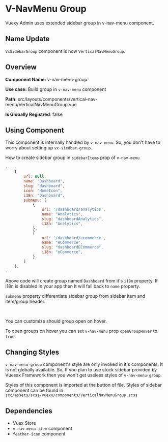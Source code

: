 
# V-NavMenu Group

<box header>
	
Vuexy Admin uses extended sidebar group in v-nav-menu component.

</box>

<box>

## Name Update

`VxSidebarGroup` component is now `VerticalNavMenuGroup`.

</box>

<box>
	
## Overview

**Component Name:** v-nav-menu-group
  
**Use case:** Build group in `v-nav-menu` component

**Path:** src/layouts/components/vertical-nav-menu/VerticalNavMenuGroup.vue

**Is Globally Registred**: false

</box>


<box>
	
## Using Component

This component is internally handled by `v-nav-menu`. So, you don't have to worry about setting up `vx-siedbar-group`.

How to create sidebar group in `sidebarItems` prop of `v-nav-menu`


```js
...
	{
		url: null,
		name: "Dashboard",
		slug: "dashboard",
		icon: "HomeIcon",
		i18n: "Dashboard",
		submenu: [
			{
				url: '/dashboard/analytics',
				name: "Analytics",
				slug: "dashboardAnalytics",
				i18n: "Analytics",
			},
			{
				url: '/dashboard/ecommerce',
				name: "eCommerce",
				slug: "dashboardECommerce",
				i18n: "eCommerce",
			},
		]
	},
...
```

Above code will create group named `Dashboard` from it's `i18n` property. If i18n is disabled in your app then It will fall back to `name` property.

`submenu` property differentiate sidebar group from sidebar item and item/group header.

<br>

You can customize should group open on hover.

To open groups on hover you can set `v-nav-menu` prop `openGroupHover` to `true`.

</box>


<box>
	
## Changing Styles

`v-nav-menu-group` component's style are only invoked in it's components. It is not globally available. So, If you plan to use stock sidebar provided by Vuesax Framework then you won't get useless styles of `v-nav-menu-group`.

Styles of this component is imported at the button of file. Styles of sidebar component can be found in `src/assets/scss/vuexy/components/VerticalNavMenuGroup.scss`

</box>


<box>
	
## Dependencies

* Vuex Store
* `v-nav-menu-item` component
* `feather-icon` component

</box>

